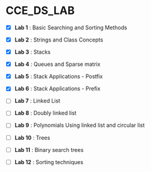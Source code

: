 # CCE_DS_LAB


- [x] **Lab 1** :
Basic Searching and Sorting Methods

- [x] **Lab 2** :
Strings and Class Concepts

- [x] **Lab 3** :
Stacks

- [x] **Lab 4** :
Queues and Sparse matrix

- [x] **Lab 5** :
Stack Applications - Postfix

- [x] **Lab 6** :
Stack Applications - Prefix

- [ ] **Lab 7** :
Linked List

- [ ] **Lab 8** :
Doubly linked list

- [ ] **Lab 9** :
Polynomials Using linked list and circular list

- [ ] **Lab 10** :
Trees

- [ ] **Lab 11** :
Binary search trees

- [ ] **Lab 12** :
Sorting techniques
